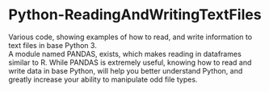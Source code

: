 # Python-ReadingAndWritingTextFiles
Various code, showing examples of how to read, and write information to text files in base Python 3.  
A module named PANDAS, exists, which makes reading in dataframes similar to R.  While PANDAS is extremely useful, knowing how to read and write data in base Python, will help you better understand Python, and greatly increase your ability to manipulate odd file types.
